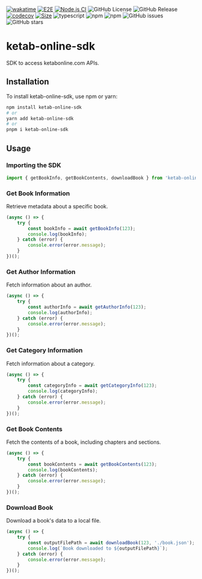 [![wakatime](https://wakatime.com/badge/user/a0b906ce-b8e7-4463-8bce-383238df6d4b/project/5cb69094-5075-4207-bbc6-2edda0154865.svg)](https://wakatime.com/badge/user/a0b906ce-b8e7-4463-8bce-383238df6d4b/project/5cb69094-5075-4207-bbc6-2edda0154865)
[![E2E](https://github.com/ragaeeb/ketab-online-sdk/actions/workflows/e2e.yml/badge.svg)](https://github.com/ragaeeb/ketab-online-sdk/actions/workflows/e2e.yml) [![Node.js CI](https://github.com/ragaeeb/ketab-online-sdk/actions/workflows/build.yml/badge.svg)](https://github.com/ragaeeb/ketab-online-sdk/actions/workflows/build.yml)
![GitHub License](https://img.shields.io/github/license/ragaeeb/ketab-online-sdk)
![GitHub Release](https://img.shields.io/github/v/release/ragaeeb/ketab-online-sdk)
[![codecov](https://codecov.io/gh/ragaeeb/ketab-online-sdk/graph/badge.svg?token=TDCE341AX4)](https://codecov.io/gh/ragaeeb/ketab-online-sdk)
[![Size](https://deno.bundlejs.com/badge?q=ketab-online-sdk@latest)](https://bundlejs.com/?q=ketab-online-sdk%40latest)
![typescript](https://badgen.net/badge/icon/typescript?icon=typescript&label&color=blue)
![npm](https://img.shields.io/npm/v/ketab-online-sdk)
![npm](https://img.shields.io/npm/dm/ketab-online-sdk)
![GitHub issues](https://img.shields.io/github/issues/ragaeeb/ketab-online-sdk)
![GitHub stars](https://img.shields.io/github/stars/ragaeeb/ketab-online-sdk?style=social)

# ketab-online-sdk

SDK to access ketabonline.com APIs.

## Installation

To install ketab-online-sdk, use npm or yarn:

```bash
npm install ketab-online-sdk
# or
yarn add ketab-online-sdk
# or
pnpm i ketab-online-sdk
```

## Usage

### Importing the SDK

```javascript
import { getBookInfo, getBookContents, downloadBook } from 'ketab-online-sdk';
```

### Get Book Information

Retrieve metadata about a specific book.

```javascript
(async () => {
    try {
        const bookInfo = await getBookInfo(123);
        console.log(bookInfo);
    } catch (error) {
        console.error(error.message);
    }
})();
```

### Get Author Information

Fetch information about an author.

```javascript
(async () => {
    try {
        const authorInfo = await getAuthorInfo(123);
        console.log(authorInfo);
    } catch (error) {
        console.error(error.message);
    }
})();
```

### Get Category Information

Fetch information about a category.

```javascript
(async () => {
    try {
        const categoryInfo = await getCategoryInfo(123);
        console.log(categoryInfo);
    } catch (error) {
        console.error(error.message);
    }
})();
```

### Get Book Contents

Fetch the contents of a book, including chapters and sections.

```javascript
(async () => {
    try {
        const bookContents = await getBookContents(123);
        console.log(bookContents);
    } catch (error) {
        console.error(error.message);
    }
})();
```

### Download Book

Download a book's data to a local file.

```javascript
(async () => {
    try {
        const outputFilePath = await downloadBook(123, './book.json');
        console.log(`Book downloaded to ${outputFilePath}`);
    } catch (error) {
        console.error(error.message);
    }
})();
```
